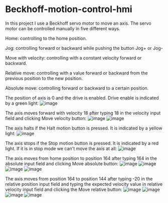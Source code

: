 # Beckhoff-motion-control-hmi

In this project I use a Beckhoff servo motor to move an axis.
The servo motor can be controlled manually in five different ways.

Home: controlling to the home position.

Jog: controlling forward or backward while pushing the button Jog+ or Jog-

Move with velocity: controlling with a constant velocity forward or backward.

Relative move: controlling with a value forward or backward from the previous position to the new position.

Absolute move: controlling forward or backward to a certain position.

The position of axis is 0 and the drive is enabled. Drive enable is indicated by a green light:
![image](https://github.com/user-attachments/assets/f0c88013-ac3d-479a-a111-934a1e69a3a1)


The axis moves forward with velocity 18 after typing 18 in the velocity input field and clicking Move velocity button:
![image](https://github.com/user-attachments/assets/9876af02-67ce-4887-b857-30ef1e1c34cf)
![image](https://github.com/user-attachments/assets/579ca61b-8a8a-40e2-834d-d0d500688e55)

The axis halts if the Halt motion button is pressed. It is indicated by a yellow light:
![image](https://github.com/user-attachments/assets/2ed2a368-b7d0-4a32-a2de-cb3c65552e8d)

The axis stops if the Stop motion button is pressed. It is indicated by a red light. If it is in stop mode we can't move the axis at all:
![image](https://github.com/user-attachments/assets/475e1039-a82d-47e2-abd6-1ee17b1496f1)


The axis moves from home position to position 164 after typing 164 in the absolute input field and clicking Move absolute button:
![image](https://github.com/user-attachments/assets/e5cef4f8-7f3b-4d2d-9461-24e88d23c2ec)
![image](https://github.com/user-attachments/assets/99230947-ccf9-47ff-9eac-d4d62fdf0a4f)
![image](https://github.com/user-attachments/assets/145ceaa1-c27a-43cd-b9e7-4a3bd801047a)
![image](https://github.com/user-attachments/assets/f8809e5a-67f0-4aac-9a48-c14011575b82)


The axis moves from position 164 to position 144 after typing -20 in the relative position input field and typing the expected velocity value in relative velocity input field and clicking the Move relative button:
![image](https://github.com/user-attachments/assets/647c0aee-b7bb-4d3a-9a4d-79efb8ead20c)
![image](https://github.com/user-attachments/assets/cb3074ed-449b-4c7f-9d7f-8bc5b338ed63)
![image](https://github.com/user-attachments/assets/0da8d472-cfd8-47de-8f35-6bedd4cf1988)
![image](https://github.com/user-attachments/assets/8ac0653d-7880-4108-be1c-476c8d8c4321)


